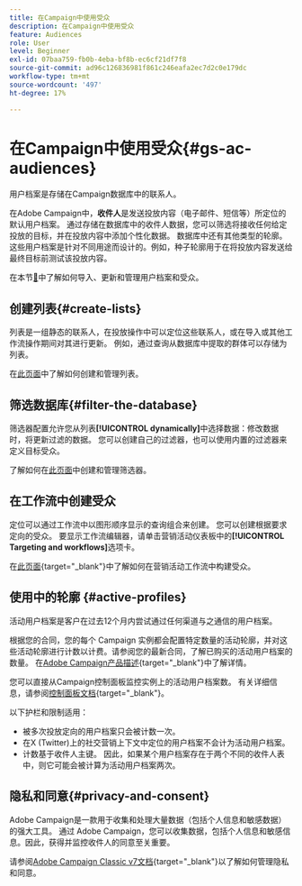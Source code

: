 ```yaml
---
title: 在Campaign中使用受众
description: 在Campaign中使用受众
feature: Audiences
role: User
level: Beginner
exl-id: 07baa759-fb0b-4eba-bf8b-ec6cf21df7f8
source-git-commit: ad96c126836981f861c246eafa2ec7d2c0e179dc
workflow-type: tm+mt
source-wordcount: '497'
ht-degree: 17%

---
```


# 在Campaign中使用受众{#gs-ac-audiences}

用户档案是存储在Campaign数据库中的联系人。

在Adobe Campaign中，**收件人**&#x200B;是发送投放内容（电子邮件、短信等）所定位的默认用户档案。 通过存储在数据库中的收件人数据，您可以筛选将接收任何给定投放的目标，并在投放内容中添加个性化数据。 数据库中还有其他类型的轮廓。这些用户档案是针对不同用途而设计的。例如，种子轮廓用于在将投放内容发送给最终目标前测试该投放内容。

在本节[&#128279;](../audiences/gs-audiences.md)中了解如何导入、更新和管理用户档案和受众。

## 创建列表{#create-lists}

列表是一组静态的联系人，在投放操作中可以定位这些联系人，或在导入或其他工作流操作期间对其进行更新。 例如，通过查询从数据库中提取的群体可以存储为列表。

在[此页面](../audiences/create-audiences.md)中了解如何创建和管理列表。

## 筛选数据库{#filter-the-database}

筛选器配置允许您从列表&#x200B;**[!UICONTROL dynamically]**&#x200B;中选择数据：修改数据时，将更新过滤的数据。 您可以创建自己的过滤器，也可以使用内置的过滤器来定义目标受众。

了解如何在[此页面](../audiences/create-filters.md)中创建和管理筛选器。

## 在工作流中创建受众

定位可以通过工作流中以图形顺序显示的查询组合来创建。 您可以创建根据要求定向的受众。 要显示工作流编辑器，请单击营销活动仪表板中的&#x200B;**[!UICONTROL Targeting and workflows]**&#x200B;选项卡。

在[此页面](https://experienceleague.adobe.com/docs/campaign/automation/campaign-orchestration/marketing-campaign-target.html?lang=zh-Hans){target="_blank"}中了解如何在营销活动工作流中构建受众。


## 使用中的轮廓 {#active-profiles}

活动用户档案是客户在过去12个月内尝试通过任何渠道与之通信的用户档案。

根据您的合同，您的每个 Campaign 实例都会配置特定数量的活动轮廓，并对这些活动轮廓进行计数以计费。请参阅您的最新合同，了解已购买的活动用户档案的数量。 在[Adobe Campaign产品描述](https://helpx.adobe.com/cn/legal/product-descriptions/adobe-campaign-managed-cloud-services.html){target="_blank"}中了解详情。

您可以直接从Campaign控制面板监控实例上的活动用户档案数。 有关详细信息，请参阅[控制面板文档](https://experienceleague.adobe.com/docs/control-panel/using/performance-monitoring/active-profiles-monitoring.html){target="_blank"}。


以下护栏和限制适用：

* 被多次投放定向的用户档案只会被计数一次。
* 在X (Twitter)上的社交营销上下文中定位的用户档案不会计为活动用户档案。
* 计数基于收件人主键。 因此，如果某个用户档案存在于两个不同的收件人表中，则它可能会被计算为活动用户档案两次。

## 隐私和同意{#privacy-and-consent}

Adobe Campaign是一款用于收集和处理大量数据（包括个人信息和敏感数据）的强大工具。 通过 Adobe Campaign，您可以收集数据，包括个人信息和敏感信息。因此，获得并监控收件人的同意至关重要。

请参阅[Adobe Campaign Classic v7文档](https://experienceleague.adobe.com/docs/campaign-classic/using/getting-started/privacy/privacy-and-recommendations.html?lang=zh-Hans){target="_blank"}以了解如何管理隐私和同意。

